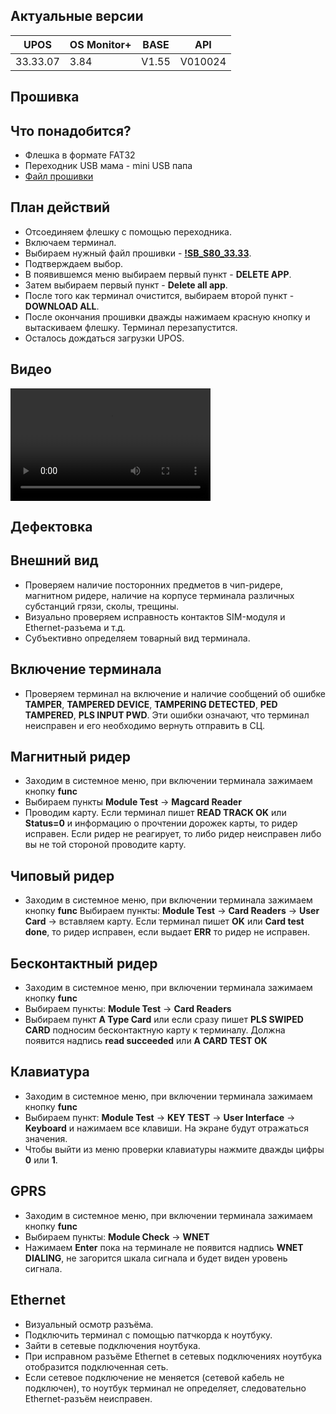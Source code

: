 <style>
   .markdown-content h2 {  
      margin-top: 2rem; 
      margin-bottom: 2rem; 
      font-size: 1.875rem; 
   }
   .markdown-content ul {
      list-style-type: disc; 
      font-size: 1.125rem; 
      display: flex; 
      flex-direction: column; 
      gap: 1rem; 
      padding-left: 20px; 
   }
   .markdown-content a:hover {
      text-decoration: underline;
   }
    .markdown-content table {
      min-width: 100%;
   }
   .markdown-content th {
      padding-left: 0.5rem;    
      padding-right: 0.5rem;   
      padding-top: 0.5rem;     
      padding-bottom: 0.5rem;  
      text-align: left;        
      font-size: 0.875rem;     
      line-height: 1.25rem;    
      font-weight: 500;        
      border: 1px solid;       
      border-color: #e5e7eb;
   }
   .markdown-content td {
      padding: 0.75rem 0.5rem;
      font-size: 0.875rem;
      line-height: 1.25rem;
      border: 1px solid #e5e7eb;
   }
   .markdown-content p {
      font-size: 1.125rem;
   }
</style>

## <a id="1">Актуальные версии</a>

<div class="overflow-x-auto whitespace-nowrap">

| UPOS     | OS Monitor+ | BASE  | API     |
| -------- | ----------- | ----- | ------- |
| 33.33.07 | 3.84        | V1.55 | V010024 |

</div>

## <a id="2">Прошивка</a>

## <a id="2.1" class="text-2xl">Что понадобится?</a>

- Флешка в формате FAT32
- Переходник USB мама - mini USB папа
- [Файл прошивки](https://disk.yandex.ru/d/1Ei0svpswKnAOQ)

## <a id="2.2" class="text-2xl">План действий</a>

- Отсоединяем флешку с помощью переходника.
- Включаем терминал.
- Выбираем нужный файл прошивки - **[!SB_S80_33.33](https://disk.yandex.ru/d/1Ei0svpswKnAOQ)**.
- Подтверждаем выбор.
- В появившемся меню выбираем первый пункт - **DELETE APP**.
- Затем выбираем первый пункт - **Delete all app**.
- После того как терминал очистится, выбираем второй пункт - **DOWNLOAD ALL**.
- После окончания прошивки дважды нажимаем красную кнопку и вытаскиваем флешку. Терминал перезапустится.
- Осталось дождаться загрузки UPOS.

## <a id="2.3" class="text-2xl">Видео</a>

<video width="320" height="180" controls class="w-full rounded-xl md:w-[32.5%]">
    <source src="/content/pax-s80/video/PAX S80.mp4" type="video/mp4" />
</video>

## <a id="3">Дефектовка</a>

## <a id="3.1" class="text-2xl">Внешний вид</a>

- Проверяем наличие посторонних предметов в чип-ридере, магнитном ридере, наличие на корпусе терминала различных субстанций грязи, сколы, трещины.
- Визуально проверяем исправность контактов SIM-модуля и Ethernet-разъема и т.д.
- Субъективно определяем товарный вид терминала.

## <a id="3.2" class="text-2xl">Включение терминала</a>

- Проверяем терминал на включение и наличие сообщений об ошибке  
  **TAMPER**,
  **TAMPERED DEVICE**,
  **TAMPERING DETECTED**,
  **PED TAMPERED**,
  **PLS INPUT PWD**.
  Эти ошибки означают, что терминал неисправен и его необходимо вернуть отправить в СЦ.

## <a id="3.3" class="text-2xl">Магнитный ридер</a>

- Заходим в системное меню, при включении терминала зажимаем кнопку **func**
- Выбираем пункты **Module Test** → **Magcard Reader**
- Проводим карту. Если терминал пишет **READ TRACK OK** или **Status=0** и информацию о прочтении дорожек карты, то ридер исправен.
  Если ридер не реагирует, то либо ридер неисправен либо вы не той стороной проводите карту.

## <a id="3.4" class="text-2xl">Чиповый ридер</a>

- Заходим в системное меню, при включении терминала зажимаем кнопку **func**
  Выбираем пункты: **Module Test** → **Card Readers** → **User Card** → вставляем карту.
  Если терминал пишет **OK** или **Card test done**, то ридер исправен, если выдает **ERR** то ридер не исправен.

## <a id="3.5" class="text-2xl">Бесконтактный ридер</a>

- Заходим в системное меню, при включении терминала зажимаем кнопку **func**
- Выбираем пункты: **Module Test** → **Card Readers**
- Выбираем пункт **A Type Card** или если сразу пишет **PLS SWIPED CARD** подносим бесконтактную карту к терминалу. Должна появится надпись **read succeeded** или **A CARD TEST OK**

## <a id="3.6" class="text-2xl">Клавиатура</a>

- Заходим в системное меню, при включении терминала зажимаем кнопку **func**
- Выбираем пункт: **Module Test** → **KEY TEST** → **User Interface** → **Keyboard** и нажимаем все клавиши. На экране будут отражаться значения.
- Чтобы выйти из меню проверки клавиатуры нажмите дважды цифры **0** или **1**.

## <a id="3.7" class="text-2xl">GPRS</a>

- Заходим в системное меню, при включении терминала зажимаем кнопку **func**
- Выбираем пункты: **Module Check** → **WNET**
- Нажимаем **Enter** пока на терминале не появится надпись **WNET DIALING**, не загорится шкала сигнала и будет виден уровень сигнала.

## <a id="3.8" class="text-2xl">Ethernet</a>

- Визуальный осмотр разъёма.
- Подключить терминал с помощью патчкорда к ноутбуку.
- Зайти в сетевые подключения ноутбука.
- При исправном разъёме Ethernet в сетевых подключениях ноутбука отобразится подключенная сеть.
- Если сетевое подключение не меняется (сетевой кабель не подключен), то ноутбук терминал не определяет, следовательно Ethernet-разъём неисправен.
